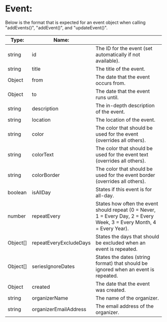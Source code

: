 # Event:

Below is the format that is expected for an event object when calling "addEvents()", "addEvent()", and "updateEvent()".

| Type: | Name: | |
| -------- | ---------------------------------- | ----------------------------------------------------------------------------------------------------------------------------- |
| string | id | The ID for the event (set automatically if not available). |
| string | title | The title of the event. |
| Object | from | The date that the event occurs from. |
| Object | to | The date that the event runs until. |
| string | description | The in-depth description of the event. |
| string | location | The location of the event. |
| string | color | The color that should be used for the event (overrides all others). |
| string | colorText | The color that should be used for the event text (overrides all others). |
| string | colorBorder | The color that should be used for the event border (overrides all others). |
| boolean | isAllDay | States if this event is for all-day. |
| number | repeatEvery | States how often the event should repeat (0 = Never, 1 = Every Day, 2 = Every Week, 3 = Every Month, 4 = Every Year). |
| Object[] | repeatEveryExcludeDays | States the days that should be excluded when an event is repeated. |
| Object[] | seriesIgnoreDates | States the dates (string format) that should be ignored when an event is repeated. |
| Object | created | The date that the event was created. |
| string | organizerName | The name of the organizer. |
| string | organizerEmailAddress | The email address of the organizer. |